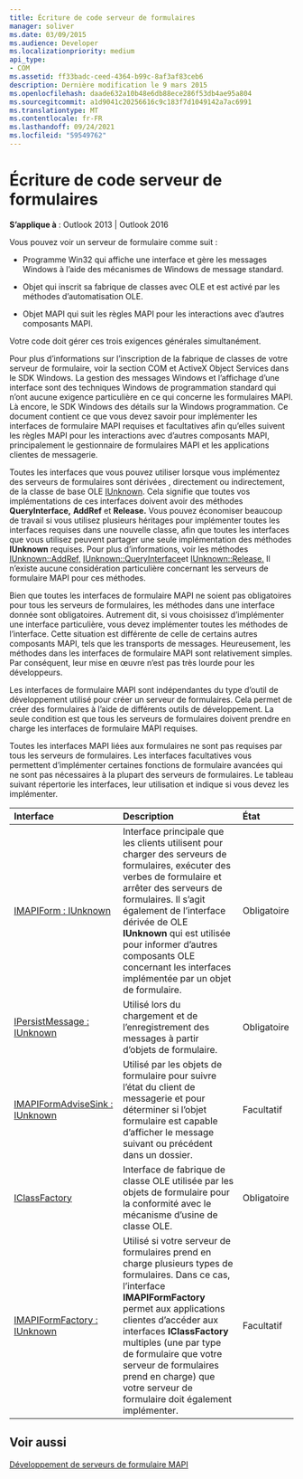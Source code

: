 ```yaml
---
title: Écriture de code serveur de formulaires
manager: soliver
ms.date: 03/09/2015
ms.audience: Developer
ms.localizationpriority: medium
api_type:
- COM
ms.assetid: ff33badc-ceed-4364-b99c-8af3af83ceb6
description: Dernière modification le 9 mars 2015
ms.openlocfilehash: daade632a10b48e6db88ece286f53db4ae95a804
ms.sourcegitcommit: a1d9041c20256616c9c183f7d1049142a7ac6991
ms.translationtype: MT
ms.contentlocale: fr-FR
ms.lasthandoff: 09/24/2021
ms.locfileid: "59549762"
---
```

# <a name="writing-form-server-code"></a>Écriture de code serveur de formulaires

  
  
**S’applique à** : Outlook 2013 | Outlook 2016 
  
Vous pouvez voir un serveur de formulaire comme suit : 
  
- Programme Win32 qui affiche une interface et gère les messages Windows à l’aide des mécanismes de Windows de message standard.
    
- Objet qui inscrit sa fabrique de classes avec OLE et est activé par les méthodes d’automatisation OLE.
    
- Objet MAPI qui suit les règles MAPI pour les interactions avec d’autres composants MAPI.
    
 Votre code doit gérer ces trois exigences générales simultanément. 
  
Pour plus d’informations sur l’inscription de la fabrique de classes de votre serveur de formulaire, voir la section COM et ActiveX Object Services dans le SDK Windows. La gestion des messages Windows et l’affichage d’une interface sont des techniques Windows de programmation standard qui n’ont aucune exigence particulière en ce qui concerne les formulaires MAPI. Là encore, le SDK Windows des détails sur la Windows programmation. Ce document contient ce que vous devez savoir pour implémenter les interfaces de formulaire MAPI requises et facultatives afin qu’elles suivent les règles MAPI pour les interactions avec d’autres composants MAPI, principalement le gestionnaire de formulaires MAPI et les applications clientes de messagerie.
  
Toutes les interfaces que vous pouvez utiliser lorsque vous implémentez des serveurs de formulaires sont dérivées , directement ou indirectement, de la classe de base OLE [IUnknown](https://msdn.microsoft.com/library/33f1d79a-33fc-4ce5-a372-e08bda378332%28Office.15%29.aspx). Cela signifie que toutes vos implémentations de ces interfaces doivent avoir des méthodes **QueryInterface,** **AddRef** et **Release.** Vous pouvez économiser beaucoup de travail si vous utilisez plusieurs héritages pour implémenter toutes les interfaces requises dans une nouvelle classe, afin que toutes les interfaces que vous utilisez peuvent partager une seule implémentation des méthodes **IUnknown** requises. Pour plus d’informations, voir les méthodes [IUnknown::AddRef,](https://msdn.microsoft.com/library/b4316efd-73d4-4995-b898-8025a316ba63%28Office.15%29.aspx) [IUnknown::QueryInterface](https://msdn.microsoft.com/library/54d5ff80-18db-43f2-b636-f93ac053146d%28Office.15%29.aspx)et [IUnknown::Release.](https://msdn.microsoft.com/library/4b494c6f-f0ee-4c35-ae45-ed956f40dc7a%28Office.15%29.aspx) Il n’existe aucune considération particulière concernant les serveurs de formulaire MAPI pour ces méthodes. 
  
Bien que toutes les interfaces de formulaire MAPI ne soient pas obligatoires pour tous les serveurs de formulaires, les méthodes dans une interface donnée sont obligatoires. Autrement dit, si vous choisissez d’implémenter une interface particulière, vous devez implémenter toutes les méthodes de l’interface. Cette situation est différente de celle de certains autres composants MAPI, tels que les transports de messages. Heureusement, les méthodes dans les interfaces de formulaire MAPI sont relativement simples. Par conséquent, leur mise en œuvre n’est pas très lourde pour les développeurs.
  
Les interfaces de formulaire MAPI sont indépendantes du type d’outil de développement utilisé pour créer un serveur de formulaires. Cela permet de créer des formulaires à l’aide de différents outils de développement. La seule condition est que tous les serveurs de formulaires doivent prendre en charge les interfaces de formulaire MAPI requises.
  
Toutes les interfaces MAPI liées aux formulaires ne sont pas requises par tous les serveurs de formulaires. Les interfaces facultatives vous permettent d’implémenter certaines fonctions de formulaire avancées qui ne sont pas nécessaires à la plupart des serveurs de formulaires. Le tableau suivant répertorie les interfaces, leur utilisation et indique si vous devez les implémenter.
  
|**Interface**|**Description**|**État**|
|:-----|:-----|:-----|
|[IMAPIForm : IUnknown](imapiformiunknown.md) <br/> |Interface principale que les clients utilisent pour charger des serveurs de formulaires, exécuter des verbes de formulaire et arrêter des serveurs de formulaires. Il s’agit également de l’interface dérivée de OLE **IUnknown** qui est utilisée pour informer d’autres composants OLE concernant les interfaces implémentée par un objet de formulaire.  <br/> |Obligatoire  <br/> |
|[IPersistMessage : IUnknown](ipersistmessageiunknown.md) <br/> |Utilisé lors du chargement et de l’enregistrement des messages à partir d’objets de formulaire.  <br/> |Obligatoire  <br/> |
|[IMAPIFormAdviseSink : IUnknown](imapiformadvisesinkiunknown.md) <br/> |Utilisé par les objets de formulaire pour suivre l’état du client de messagerie et pour déterminer si l’objet formulaire est capable d’afficher le message suivant ou précédent dans un dossier.  <br/> |Facultatif  <br/> |
|[IClassFactory](https://msdn.microsoft.com/library/f624f833-2b69-43bc-92cd-c4ecbe6051c5%28Office.15%29.aspx) <br/> |Interface de fabrique de classe OLE utilisée par les objets de formulaire pour la conformité avec le mécanisme d’usine de classe OLE.  <br/> |Obligatoire  <br/> |
|[IMAPIFormFactory : IUnknown](imapiformfactoryiunknown.md) <br/> |Utilisé si votre serveur de formulaires prend en charge plusieurs types de formulaires. Dans ce cas, l’interface **IMAPIFormFactory** permet aux applications clientes d’accéder aux interfaces **IClassFactory** multiples (une par type de formulaire que votre serveur de formulaires prend en charge) que votre serveur de formulaire doit également implémenter.  <br/> |Facultatif  <br/> |
   
## <a name="see-also"></a>Voir aussi



[Développement de serveurs de formulaire MAPI](developing-mapi-form-servers.md)

